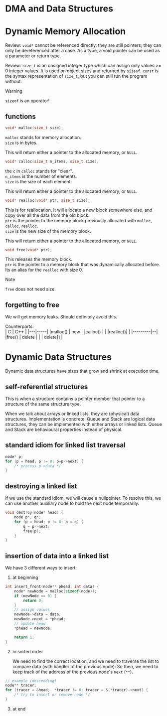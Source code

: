 DMA and Data Structures
===

# Dynamic Memory Allocation
Review: `void*` cannot be referenced directly,
they are still pointers; they can only be dereferenced after a case.
As a type, a void pointer can be used as a parameter or return type.

Review: `size_t` is an unsigned integer type which can assign only values >= 0 integer
values. It is used on object sizes and returned by `sizeof`.
`const` is the syntax representation of `size_t`, but you can still 
run the program without.

> [!warning]
> `sizeof` is an operator!

## functions
```c
void* malloc(size_t size);
```
`malloc` stands for memory allocation.  
`size` is in bytes.

This will return either a pointer to the allocated memory,
or `NULL`.


```c
void* calloc(size_t n_items, size_t size);
```
the `c` in `calloc` stands for "clear".  
`n_items` is the number of elements.  
`size` is the size of each element.

This will return either a pointer to the allocated memory,
or `NULL`.

```c
void* realloc(void* ptr, size_t size);
```
This is for reallocation.
It will allocate a new block somewhere else, and copy over all the data from the old block.  
`ptr` is the pointer to the memory block previously allocated with `malloc`, `calloc`, `realloc`.  
`size` is the new size of the memory block.

This will return either a pointer to the allocated memory,
or `NULL`.

```c
void free(void* ptr);
```
This releases the memory block.  
`ptr` is the pointer to a memory block that was dynamically allocated before.  
Its an alias for the `realloc` with size 0.

> [!note]
> `free` does not need size.

## forgetting to free
We will get memory leaks.
Should definitely avoid this.

Counterparts:  
| C | C++ |
|---|-----|
|malloc() | new |
|calloc() | |
|realloc()| |
|---------|--|
|free() | delete |
|       | delete[] | 

# Dynamic Data Structures
Dynamic data structures have sizes that grow and shrink at execution time.

## self-referential structures
This is when a structure contains a pointer member that
pointer to a structure of the same structure type.

When we talk about arrays or linked lists, they are (physical) data structures.
Implementation is concrete.
Queue and Stack are logical data structures, they can be implemented
with either arrays or linked lists.
Queue and Stack are behavioural properties instead of physical.

## standard idiom for linked list traversal
```c
node* p;
for (p = head; p != 0; p=p->next) {
    /* process p->data */
}
```

## destroying a linked list
If we use the standard idiom, we will cause a nullpointer.
To resolve this, we can use another auxiliary node to
hold the next node temporarily.

```c
void destroy(node* head) {
    node p*, q*;
    for (p = head; p != 0; p = q) {
        q = p->next;
        free(p);
    }
}
```

## insertion of data into a linked list
We have 3 different ways to insert:
1. at beginning
```c
int insert_front(node** phead, int data) {
    node* newNode = malloc(sizeof(node));
    if (newNode == 0) {
        return 0;
    }
    // assign values
    newNode->data = data;
    newNode->next = *phead;
    // update head
    *phead = newNode;

    return 1;
}
```
2. in sorted order

    We need to find the correct location,
    and we need to traverse the list to compare data
    (with handler of the previous node).
    So then, we need to keep track of the 
    address of the previous node's `next` (`**`).

```c
// example (descending)
node** tracer;
for (tracer = &head;  *tracer != 0; tracer = &(*tracer)->next) {
    /* try to insert or remove node */
}
```

3. at end


